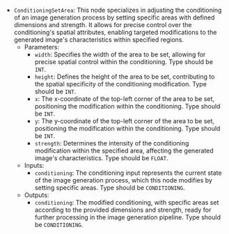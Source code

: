 - `ConditioningSetArea`: This node specializes in adjusting the conditioning of an image generation process by setting specific areas with defined dimensions and strength. It allows for precise control over the conditioning's spatial attributes, enabling targeted modifications to the generated image's characteristics within specified regions.
    - Parameters:
        - `width`: Specifies the width of the area to be set, allowing for precise spatial control within the conditioning. Type should be `INT`.
        - `height`: Defines the height of the area to be set, contributing to the spatial specificity of the conditioning modification. Type should be `INT`.
        - `x`: The x-coordinate of the top-left corner of the area to be set, positioning the modification within the conditioning. Type should be `INT`.
        - `y`: The y-coordinate of the top-left corner of the area to be set, positioning the modification within the conditioning. Type should be `INT`.
        - `strength`: Determines the intensity of the conditioning modification within the specified area, affecting the generated image's characteristics. Type should be `FLOAT`.
    - Inputs:
        - `conditioning`: The conditioning input represents the current state of the image generation process, which this node modifies by setting specific areas. Type should be `CONDITIONING`.
    - Outputs:
        - `conditioning`: The modified conditioning, with specific areas set according to the provided dimensions and strength, ready for further processing in the image generation pipeline. Type should be `CONDITIONING`.

